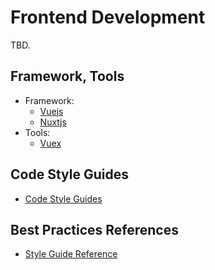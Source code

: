 # Frontend Development
TBD.

## Framework, Tools
* Framework:
  * [Vuejs](https://vuejs.org/)
  * [Nuxtjs](https://nuxtjs.org/)
* Tools:
  * [Vuex](https://vuex.vuejs.org/)

## Code Style Guides
* [Code Style Guides](https://vuejs.org/v2/style-guide/)

## Best Practices References
* [Style Guide Reference](https://vuejs.org/v2/style-guide/)